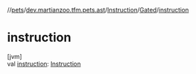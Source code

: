 //[pets](../../../../index.md)/[dev.martianzoo.tfm.pets.ast](../../index.md)/[Instruction](../index.md)/[Gated](index.md)/[instruction](instruction.md)

# instruction

[jvm]\
val [instruction](instruction.md): [Instruction](../index.md)
